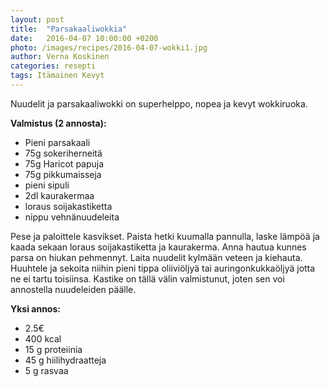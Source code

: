 ```yaml
---
layout: post
title:  "Parsakaaliwokkia"
date:   2016-04-07 10:00:00 +0200
photo: /images/recipes/2016-04-07-wokki1.jpg
author: Verna Koskinen
categories: resepti
tags: Itämainen Kevyt
---
```


Nuudelit ja parsakaaliwokki on superhelppo, nopea ja kevyt wokkiruoka.

**Valmistus (2 annosta):**

- Pieni parsakaali
- 75g sokeriherneitä
- 75g Haricot papuja
- 75g pikkumaisseja
- pieni sipuli
- 2dl kaurakermaa
- loraus soijakastiketta
- nippu vehnänuudeleita

Pese ja paloittele kasvikset. Paista hetki kuumalla pannulla, laske lämpöä ja kaada sekaan loraus soijakastiketta ja kaurakerma. Anna hautua kunnes parsa on hiukan pehmennyt. Laita nuudelit kylmään veteen ja kiehauta. Huuhtele ja sekoita niihin pieni tippa oliiviöljyä tai auringonkukkaöljyä jotta ne ei tartu toisiinsa. Kastike on tällä välin valmistunut, joten sen voi annostella nuudeleiden päälle.

**Yksi annos:**

- 2.5€
- 400 kcal
- 15 g proteiinia
- 45 g hiilihydraatteja
- 5 g rasvaa
